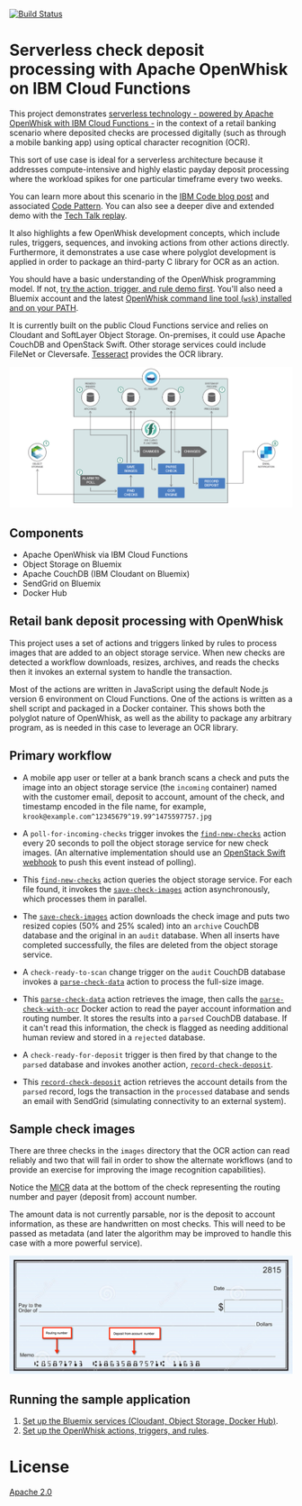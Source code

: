 [![Build Status](https://travis-ci.org/IBM/ibm-cloud-functions-serverless-ocr-openchecks.svg?branch=master)](https://travis-ci.org/IBM/ibm-cloud-functions-serverless-ocr-openchecks)

# Serverless check deposit processing with Apache OpenWhisk on IBM Cloud Functions

This project demonstrates [serverless technology - powered by Apache OpenWhisk with IBM Cloud Functions -](https://developer.ibm.com/opentech/2016/09/06/what-makes-serverless-attractive/) in the context of a retail banking scenario where deposited checks are processed digitally (such as through a mobile banking app) using optical character recognition (OCR).

This sort of use case is ideal for a serverless architecture because it addresses compute-intensive and highly elastic payday deposit processing where the workload spikes for one particular timeframe every two weeks.

You can learn more about this scenario in the [IBM Code blog post](https://developer.ibm.com/code/2017/09/21/serverless-architectures-retail-banking/) and associated [Code Pattern](https://developer.ibm.com/code/journey/automatically-scale-to-handle-peaks-in-banking-transaction-demand/). You can also see a deeper dive and extended demo with the [Tech Talk replay](https://developer.ibm.com/code/videos/tech-talk-replay-build-faster-banking-apps-ibm-cloud-functions/).

It also highlights a few OpenWhisk development concepts, which include rules, triggers, sequences, and invoking actions from other actions directly. Furthermore, it demonstrates a use case where polyglot development is applied in order to package an third-party C library for OCR as an action.

You should have a basic understanding of the OpenWhisk programming model. If not, [try the action, trigger, and rule demo first](https://github.com/IBM/openwhisk-action-trigger-rule). You'll also need a Bluemix account and the latest [OpenWhisk command line tool (`wsk`) installed and on your PATH](https://github.com/IBM/openwhisk-action-trigger-rule/blob/master/docs/OPENWHISK.md).

It is currently built on the public Cloud Functions service and relies on Cloudant and SoftLayer Object Storage. On-premises, it could use Apache CouchDB and OpenStack Swift. Other storage services could include FileNet or Cleversafe. [Tesseract](https://github.com/tesseract-ocr/tesseract) provides the OCR library.

![Check 12](images/openchecks-arch.png "Overview of the flow.")

## Components

- Apache OpenWhisk via IBM Cloud Functions
- Object Storage on Bluemix
- Apache CouchDB (IBM Cloudant on Bluemix)
- SendGrid on Bluemix
- Docker Hub

## Retail bank deposit processing with OpenWhisk

This project uses a set of actions and triggers linked by rules to process images that are added to an object storage service. When new checks are detected a workflow downloads, resizes, archives, and reads the checks then it invokes an external system to handle the transaction.

Most of the actions are written in JavaScript using the default Node.js version 6 environment on Cloud Functions. One of the actions is written as a shell script and packaged in a Docker container. This shows both the polyglot nature of OpenWhisk, as well as the ability to package any arbitrary program, as is needed in this case to leverage an OCR library.

## Primary workflow

- A mobile app user or teller at a bank branch scans a check and puts the image into an object storage service (the `incoming` container) named with the customer email, deposit to account, amount of the check, and timestamp encoded in the file name, for example, `krook@example.com^12345679^19.99^1475597757.jpg`

- A `poll-for-incoming-checks` trigger invokes the [`find-new-checks`](actions/find-new-checks.js) action every 20 seconds to poll the object storage service for new check images. (An alternative implementation should use an [OpenStack Swift webhook](https://github.com/stmuraka/OpenStackSwift-OpenWhisk) to push this event instead of polling).

- This [`find-new-checks`](actions/find-new-checks.js) action queries the object storage service. For each file found, it invokes the [`save-check-images`](actions/save-check-images.js) action asynchronously, which processes them in parallel.

- The [`save-check-images`](actions/save-check-images.js) action downloads the check image and puts two resized copies (50% and 25% scaled) into an `archive` CouchDB database and the original in an `audit` database. When all inserts have completed successfully, the files are deleted from the object storage service.

- A `check-ready-to-scan` change trigger on the `audit` CouchDB database invokes a [`parse-check-data`](actions/parse-check-data.js) action to process the full-size image.

- This [`parse-check-data`](actions/parse-check-data.js) action retrieves the image, then calls the [`parse-check-with-ocr`](dockerSkeleton/parse-check-with-ocr.sh) Docker action to read the payer account information and routing number. It stores the results into a `parsed` CouchDB database. If it can't read this information, the check is flagged as needing additional human review and stored in a `rejected` database.

- A `check-ready-for-deposit` trigger is then fired by that change to the `parsed` database and invokes another action, [`record-check-deposit`](actions/record-check-deposit.js).

- This [`record-check-deposit`](actions/record-check-deposit.js) action retrieves the account details from the `parsed` record, logs the transaction in the `processed` database and sends an email with SendGrid (simulating connectivity to an external system).

## Sample check images

There are three checks in the `images` directory that the OCR action can read reliably and two that will fail in order to show the alternate workflows (and to provide an exercise for improving the image recognition capabilities).

Notice the [MICR](https://en.wikipedia.org/wiki/Magnetic_ink_character_recognition) data at the bottom of the check representing the routing number and payer (deposit from) account number.

The amount data is not currently parsable, nor is the deposit to account information, as these are handwritten on most checks. This will need to be passed as metadata (and later the algorithm may be improved to handle this case with a more powerful service).

![Check sample](images/check-sample.png "Check with routing number and account numbers.")

## Running the sample application

1. [Set up the Bluemix services (Cloudant, Object Storage, Docker Hub)](docs/BLUEMIX.md).
2. [Set up the OpenWhisk actions, triggers, and rules](docs/OPENWHISK.md).

# License

[Apache 2.0](LICENSE.txt)

